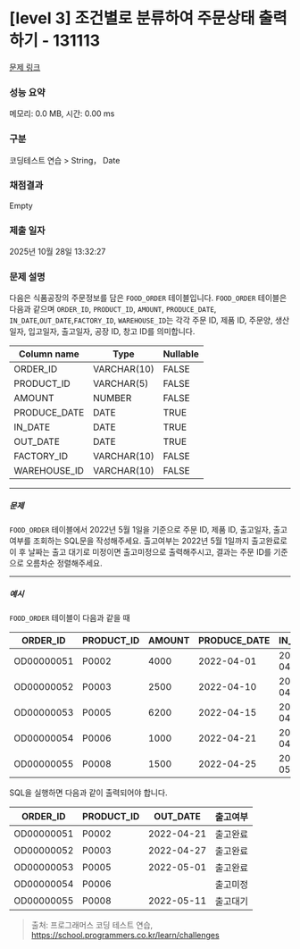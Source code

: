 # [level 3] 조건별로 분류하여 주문상태 출력하기 - 131113 

[문제 링크](https://school.programmers.co.kr/learn/courses/30/lessons/131113) 

### 성능 요약

메모리: 0.0 MB, 시간: 0.00 ms

### 구분

코딩테스트 연습 > String， Date

### 채점결과

Empty

### 제출 일자

2025년 10월 28일 13:32:27

### 문제 설명

<p class="default_cursor_land">다음은 식품공장의 주문정보를 담은 <code class="default_cursor_land">FOOD_ORDER</code> 테이블입니다. <code class="default_cursor_land">FOOD_ORDER</code> 테이블은 다음과 같으며 <code>ORDER_ID</code>, <code class="default_cursor_land">PRODUCT_ID</code>, <code class="default_cursor_land">AMOUNT</code>, <code class="default_cursor_land">PRODUCE_DATE</code>, <code class="default_cursor_land">IN_DATE</code>,<code class="default_cursor_land">OUT_DATE</code>,<code class="default_cursor_land">FACTORY_ID</code>, <code class="default_cursor_land">WAREHOUSE_ID</code>는 각각 주문 ID, 제품 ID, 주문양, 생산일자, 입고일자, 출고일자, 공장 ID, 창고 ID를 의미합니다.</p>
<table class="table default_cursor_land">
        <thead><tr>
<th class="default_cursor_land">Column name</th>
<th class="default_cursor_land">Type</th>
<th class="default_cursor_land">Nullable</th>
</tr>
</thead>
        <tbody><tr>
<td class="default_cursor_land">ORDER_ID</td>
<td class="default_cursor_land">VARCHAR(10)</td>
<td class="default_cursor_land">FALSE</td>
</tr>
<tr>
<td class="default_cursor_land">PRODUCT_ID</td>
<td class="default_cursor_land">VARCHAR(5)</td>
<td class="default_cursor_land">FALSE</td>
</tr>
<tr>
<td class="default_cursor_land">AMOUNT</td>
<td class="default_cursor_land">NUMBER</td>
<td>FALSE</td>
</tr>
<tr>
<td>PRODUCE_DATE</td>
<td class="default_cursor_land">DATE</td>
<td>TRUE</td>
</tr>
<tr>
<td>IN_DATE</td>
<td class="default_cursor_land">DATE</td>
<td>TRUE</td>
</tr>
<tr>
<td>OUT_DATE</td>
<td class="default_cursor_land">DATE</td>
<td class="default_cursor_land">TRUE</td>
</tr>
<tr>
<td>FACTORY_ID</td>
<td class="default_cursor_land">VARCHAR(10)</td>
<td>FALSE</td>
</tr>
<tr>
<td>WAREHOUSE_ID</td>
<td class="default_cursor_land">VARCHAR(10)</td>
<td>FALSE</td>
</tr>
</tbody>
      </table>
<hr>

<h5 class="default_cursor_land">문제</h5>

<p class="default_cursor_land"><code class="default_cursor_land">FOOD_ORDER</code> 테이블에서 2022년 5월 1일을 기준으로 주문 ID, 제품 ID, 출고일자, 출고여부를 조회하는 SQL문을 작성해주세요. 출고여부는 2022년 5월 1일까지 출고완료로 이 후 날짜는 출고 대기로 미정이면 출고미정으로 출력해주시고, 결과는 주문 ID를 기준으로 오름차순 정렬해주세요.</p>

<hr class="default_cursor_land">

<h5 class="default_cursor_land">예시</h5>

<p class="default_cursor_land"><code>FOOD_ORDER</code> 테이블이 다음과 같을 때</p>
<table class="table default_cursor_land">
        <thead><tr>
<th class="default_cursor_land">ORDER_ID</th>
<th class="default_cursor_land">PRODUCT_ID</th>
<th class="default_cursor_land">AMOUNT</th>
<th class="default_cursor_land">PRODUCE_DATE</th>
<th>IN_DATE</th>
<th>OUT_DATE</th>
<th>FACTORY_ID</th>
<th>WAREHOUSE_ID</th>
</tr>
</thead>
        <tbody><tr>
<td class="default_cursor_land">OD00000051</td>
<td class="default_cursor_land">P0002</td>
<td class="default_cursor_land">4000</td>
<td class="default_cursor_land">2022-04-01</td>
<td>2022-04-21</td>
<td>2022-04-21</td>
<td>FT19970003</td>
<td>WH0005</td>
</tr>
<tr>
<td class="default_cursor_land">OD00000052</td>
<td class="default_cursor_land">P0003</td>
<td class="default_cursor_land">2500</td>
<td class="default_cursor_land">2022-04-10</td>
<td>2022-04-27</td>
<td>2022-04-27</td>
<td>FT19970003</td>
<td>WH0006</td>
</tr>
<tr>
<td class="default_cursor_land">OD00000053</td>
<td class="default_cursor_land">P0005</td>
<td class="default_cursor_land">6200</td>
<td class="default_cursor_land">2022-04-15</td>
<td>2022-04-30</td>
<td>2022-05-01</td>
<td>FT19940003</td>
<td>WH0003</td>
</tr>
<tr>
<td>OD00000054</td>
<td class="default_cursor_land">P0006</td>
<td class="default_cursor_land">1000</td>
<td class="default_cursor_land">2022-04-21</td>
<td>2022-04-30</td>
<td>NULL</td>
<td>FT19940003</td>
<td>WH0009</td>
</tr>
<tr>
<td class="default_cursor_land">OD00000055</td>
<td class="default_cursor_land">P0008</td>
<td class="default_cursor_land">1500</td>
<td class="default_cursor_land">2022-04-25</td>
<td>2022-05-11</td>
<td>2022-05-11</td>
<td>FT19980003</td>
<td>WH0009</td>
</tr>
</tbody>
      </table>
<p class="default_cursor_land">SQL을 실행하면 다음과 같이 출력되어야 합니다.</p>
<table class="table default_cursor_land">
        <thead><tr>
<th class="default_cursor_land">ORDER_ID</th>
<th class="default_cursor_land">PRODUCT_ID</th>
<th class="default_cursor_land">OUT_DATE</th>
<th class="default_cursor_land">출고여부</th>
</tr>
</thead>
        <tbody><tr>
<td class="default_cursor_land">OD00000051</td>
<td class="default_cursor_land">P0002</td>
<td class="default_cursor_land">2022-04-21</td>
<td class="default_cursor_land">출고완료</td>
</tr>
<tr>
<td class="default_cursor_land">OD00000052</td>
<td class="default_cursor_land">P0003</td>
<td class="default_cursor_land">2022-04-27</td>
<td>출고완료</td>
</tr>
<tr>
<td class="default_cursor_land">OD00000053</td>
<td>P0005</td>
<td class="default_cursor_land">2022-05-01</td>
<td class="default_cursor_land">출고완료</td>
</tr>
<tr>
<td>OD00000054</td>
<td>P0006</td>
<td class="default_cursor_land"></td>
<td class="default_cursor_land">출고미정</td>
</tr>
<tr>
<td>OD00000055</td>
<td>P0008</td>
<td class="default_cursor_land">2022-05-11</td>
<td class="default_cursor_land">출고대기</td>
</tr>
</tbody>
      </table>

> 출처: 프로그래머스 코딩 테스트 연습, https://school.programmers.co.kr/learn/challenges